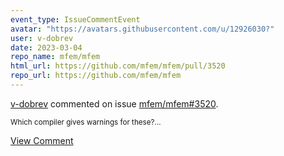 ```yaml
---
event_type: IssueCommentEvent
avatar: "https://avatars.githubusercontent.com/u/12926030?"
user: v-dobrev
date: 2023-03-04
repo_name: mfem/mfem
html_url: https://github.com/mfem/mfem/pull/3520
repo_url: https://github.com/mfem/mfem
---
```


<a href='https://github.com/v-dobrev' target='_blank'>v-dobrev</a> commented on issue <a href='https://github.com/mfem/mfem/pull/3520' target='_blank'>mfem/mfem#3520</a>.

<small>Which compiler gives warnings for these?...</small>

<a href='https://github.com/mfem/mfem/pull/3520' target='_blank'>View Comment</a>
